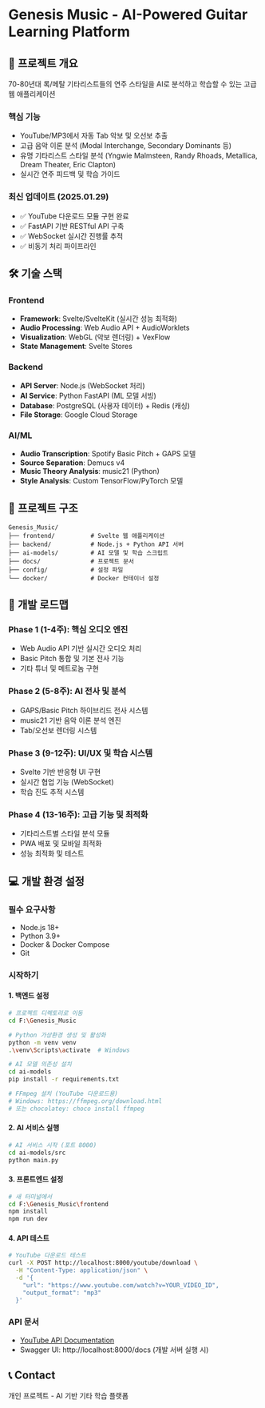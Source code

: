 # Genesis Music - AI-Powered Guitar Learning Platform

## 🎸 프로젝트 개요
70-80년대 록/메탈 기타리스트들의 연주 스타일을 AI로 분석하고 학습할 수 있는 고급 웹 애플리케이션

### 핵심 기능
- YouTube/MP3에서 자동 Tab 악보 및 오선보 추출
- 고급 음악 이론 분석 (Modal Interchange, Secondary Dominants 등)
- 유명 기타리스트 스타일 분석 (Yngwie Malmsteen, Randy Rhoads, Metallica, Dream Theater, Eric Clapton)
- 실시간 연주 피드백 및 학습 가이드

### 최신 업데이트 (2025.01.29)
- ✅ YouTube 다운로드 모듈 구현 완료
- ✅ FastAPI 기반 RESTful API 구축
- ✅ WebSocket 실시간 진행률 추적
- ✅ 비동기 처리 파이프라인

## 🛠 기술 스택

### Frontend
- **Framework**: Svelte/SvelteKit (실시간 성능 최적화)
- **Audio Processing**: Web Audio API + AudioWorklets
- **Visualization**: WebGL (악보 렌더링) + VexFlow
- **State Management**: Svelte Stores

### Backend
- **API Server**: Node.js (WebSocket 처리)
- **AI Service**: Python FastAPI (ML 모델 서빙)
- **Database**: PostgreSQL (사용자 데이터) + Redis (캐싱)
- **File Storage**: Google Cloud Storage

### AI/ML
- **Audio Transcription**: Spotify Basic Pitch + GAPS 모델
- **Source Separation**: Demucs v4
- **Music Theory Analysis**: music21 (Python)
- **Style Analysis**: Custom TensorFlow/PyTorch 모델

## 📁 프로젝트 구조
```
Genesis_Music/
├── frontend/          # Svelte 웹 애플리케이션
├── backend/           # Node.js + Python API 서버
├── ai-models/         # AI 모델 및 학습 스크립트
├── docs/              # 프로젝트 문서
├── config/            # 설정 파일
└── docker/            # Docker 컨테이너 설정
```

## 🚀 개발 로드맵

### Phase 1 (1-4주): 핵심 오디오 엔진
- Web Audio API 기반 실시간 오디오 처리
- Basic Pitch 통합 및 기본 전사 기능
- 기타 튜너 및 메트로놈 구현

### Phase 2 (5-8주): AI 전사 및 분석
- GAPS/Basic Pitch 하이브리드 전사 시스템
- music21 기반 음악 이론 분석 엔진
- Tab/오선보 렌더링 시스템

### Phase 3 (9-12주): UI/UX 및 학습 시스템
- Svelte 기반 반응형 UI 구현
- 실시간 협업 기능 (WebSocket)
- 학습 진도 추적 시스템

### Phase 4 (13-16주): 고급 기능 및 최적화
- 기타리스트별 스타일 분석 모듈
- PWA 배포 및 모바일 최적화
- 성능 최적화 및 테스트

## 💻 개발 환경 설정

### 필수 요구사항
- Node.js 18+
- Python 3.9+
- Docker & Docker Compose
- Git

### 시작하기

#### 1. 백엔드 설정
```bash
# 프로젝트 디렉토리로 이동
cd F:\Genesis_Music

# Python 가상환경 생성 및 활성화
python -m venv venv
.\venv\Scripts\activate  # Windows

# AI 모델 의존성 설치
cd ai-models
pip install -r requirements.txt

# FFmpeg 설치 (YouTube 다운로드용)
# Windows: https://ffmpeg.org/download.html
# 또는 chocolatey: choco install ffmpeg
```

#### 2. AI 서비스 실행
```bash
# AI 서비스 시작 (포트 8000)
cd ai-models/src
python main.py
```

#### 3. 프론트엔드 설정
```bash
# 새 터미널에서
cd F:\Genesis_Music\frontend
npm install
npm run dev
```

#### 4. API 테스트
```bash
# YouTube 다운로드 테스트
curl -X POST http://localhost:8000/youtube/download \
  -H "Content-Type: application/json" \
  -d '{
    "url": "https://www.youtube.com/watch?v=YOUR_VIDEO_ID",
    "output_format": "mp3"
  }'
```

### API 문서
- [YouTube API Documentation](docs/api/youtube_api.md)
- Swagger UI: http://localhost:8000/docs (개발 서버 실행 시)

## 📞 Contact
개인 프로젝트 - AI 기반 기타 학습 플랫폼
